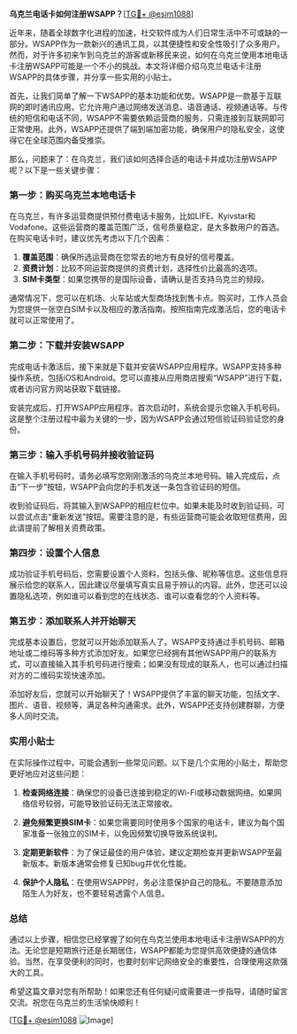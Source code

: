 **乌克兰电话卡如何注册WSAPP？**[[TG💪+ @esim1088](https://t.me/s/esim1088)]

近年来，随着全球数字化进程的加速，社交软件成为人们日常生活中不可或缺的一部分。WSAPP作为一款新兴的通讯工具，以其便捷性和安全性吸引了众多用户。然而，对于许多初来乍到乌克兰的游客或新移民来说，如何在乌克兰使用本地电话卡注册WSAPP可能是一个不小的挑战。本文将详细介绍乌克兰电话卡注册WSAPP的具体步骤，并分享一些实用的小贴士。

首先，让我们简单了解一下WSAPP的基本功能和优势。WSAPP是一款基于互联网的即时通讯应用，它允许用户通过网络发送消息、语音通话、视频通话等。与传统的短信和电话不同，WSAPP不需要依赖运营商的服务，只需连接到互联网即可正常使用。此外，WSAPP还提供了端到端加密功能，确保用户的隐私安全，这使得它在全球范围内备受推崇。

那么，问题来了：在乌克兰，我们该如何选择合适的电话卡并成功注册WSAPP呢？以下是一些关键步骤：

### 第一步：购买乌克兰本地电话卡

在乌克兰，有许多运营商提供预付费电话卡服务，比如LIFE、Kyivstar和Vodafone。这些运营商的覆盖范围广泛，信号质量稳定，是大多数用户的首选。在购买电话卡时，建议优先考虑以下几个因素：

1. **覆盖范围**：确保所选运营商在您常去的地方有良好的信号覆盖。
2. **资费计划**：比较不同运营商提供的资费计划，选择性价比最高的选项。
3. **SIM卡类型**：如果您携带的是国际设备，请确认是否支持乌克兰的频段。

通常情况下，您可以在机场、火车站或大型商场找到售卡点。购买时，工作人员会为您提供一张空白SIM卡以及相应的激活指南。按照指南完成激活后，您的电话卡就可以正常使用了。

### 第二步：下载并安装WSAPP

完成电话卡激活后，接下来就是下载并安装WSAPP应用程序。WSAPP支持多种操作系统，包括iOS和Android。您可以直接从应用商店搜索“WSAPP”进行下载，或者访问官方网站获取下载链接。

安装完成后，打开WSAPP应用程序。首次启动时，系统会提示您输入手机号码。这是整个注册过程中最为关键的一步，因为WSAPP会通过短信验证码验证您的身份。

### 第三步：输入手机号码并接收验证码

在输入手机号码时，请务必填写您刚刚激活的乌克兰本地号码。输入完成后，点击“下一步”按钮，WSAPP会向您的手机发送一条包含验证码的短信。

收到验证码后，将其输入到WSAPP的相应栏位中。如果未能及时收到验证码，可以尝试点击“重新发送”按钮。需要注意的是，有些运营商可能会收取短信费用，因此请提前了解相关资费政策。

### 第四步：设置个人信息

成功验证手机号码后，您需要设置个人资料，包括头像、昵称等信息。这些信息将展示给您的联系人，因此建议尽量填写真实且易于辨认的内容。此外，您还可以设置隐私选项，例如谁可以看到您的在线状态、谁可以查看您的个人资料等。

### 第五步：添加联系人并开始聊天

完成基本设置后，您就可以开始添加联系人了。WSAPP支持通过手机号码、邮箱地址或二维码等多种方式添加好友。如果您已经拥有其他WSAPP用户的联系方式，可以直接输入其手机号码进行搜索；如果没有现成的联系人，也可以通过扫描对方的二维码实现快速添加。

添加好友后，您就可以开始聊天了！WSAPP提供了丰富的聊天功能，包括文字、图片、语音、视频等，满足各种沟通需求。此外，WSAPP还支持创建群聊，方便多人同时交流。

### 实用小贴士

在实际操作过程中，可能会遇到一些常见问题。以下是几个实用的小贴士，帮助您更好地应对这些问题：

1. **检查网络连接**：确保您的设备已连接到稳定的Wi-Fi或移动数据网络。如果网络信号较弱，可能导致验证码无法正常接收。
   
2. **避免频繁更换SIM卡**：如果您需要同时使用多个国家的电话卡，建议为每个国家准备一张独立的SIM卡，以免因频繁切换导致系统误判。

3. **定期更新软件**：为了保证最佳的用户体验，建议定期检查并更新WSAPP至最新版本。新版本通常会修复已知bug并优化性能。

4. **保护个人隐私**：在使用WSAPP时，务必注意保护自己的隐私。不要随意添加陌生人为好友，也不要轻易透露个人信息。

### 总结

通过以上步骤，相信您已经掌握了如何在乌克兰使用本地电话卡注册WSAPP的方法。无论您是短期旅行还是长期居住，WSAPP都能为您提供高效便捷的通信体验。当然，在享受便利的同时，也要时刻牢记网络安全的重要性，合理使用这款强大的工具。

希望这篇文章对您有所帮助！如果您还有任何疑问或需要进一步指导，请随时留言交流。祝您在乌克兰的生活愉快顺利！

[[TG💪+ @esim1088](https://t.me/s/esim1088) ![Image](https://i.postimg.cc/4NQfJmqS/Snipaste-2025-05-13-00-14-12.png)]